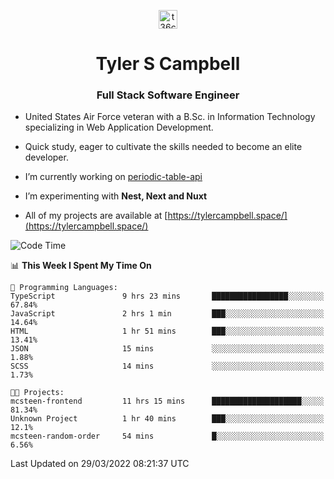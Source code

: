<p align="center">
<a href="https://www.linkedin.com/in/t36campbell" target="blank"><img align="center" src="https://ik.imagekit.io/t36campbell/Portfolio/linkedin.png.original_m8bbGgPh6.png" alt="t36campbell" height="30" width="30" /></a>
</p>
<h1 align="center">Tyler S Campbell</h1>
<h3 align="center">Full Stack Software Engineer</h3>

* United States Air Force veteran with a B.Sc. in Information Technology specializing in Web Application Development. 

* Quick study, eager to cultivate the skills needed to become an elite developer.

* I’m currently working on [periodic-table-api](https://github.com/t36campbell/periodic-table-api)

* I’m experimenting with **Nest, Next and Nuxt**

* All of my projects are available at [https://tylercampbell.space/](https://tylercampbell.space/)

<!--START_SECTION:waka-->
![Code Time](http://img.shields.io/badge/Code%20Time-1%2C528%20hrs%2035%20mins-blue)

📊 **This Week I Spent My Time On** 

```text
💬 Programming Languages: 
TypeScript               9 hrs 23 mins       █████████████████░░░░░░░░   67.84% 
JavaScript               2 hrs 1 min         ███░░░░░░░░░░░░░░░░░░░░░░   14.64% 
HTML                     1 hr 51 mins        ███░░░░░░░░░░░░░░░░░░░░░░   13.41% 
JSON                     15 mins             ░░░░░░░░░░░░░░░░░░░░░░░░░   1.88% 
SCSS                     14 mins             ░░░░░░░░░░░░░░░░░░░░░░░░░   1.73%

🐱‍💻 Projects: 
mcsteen-frontend         11 hrs 15 mins      ████████████████████░░░░░   81.34% 
Unknown Project          1 hr 40 mins        ███░░░░░░░░░░░░░░░░░░░░░░   12.1% 
mcsteen-random-order     54 mins             █░░░░░░░░░░░░░░░░░░░░░░░░   6.56%

```


 Last Updated on 29/03/2022 08:21:37 UTC
<!--END_SECTION:waka-->
